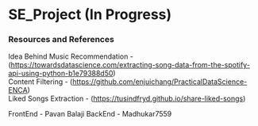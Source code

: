 # SE_Project (In Progress)

### Resources and References

Idea Behind Music Recommendation - (https://towardsdatascience.com/extracting-song-data-from-the-spotify-api-using-python-b1e79388d50)
<br>
Content Filtering - (https://github.com/enjuichang/PracticalDataScience-ENCA)
<br>
Liked Songs Extraction - (https://tusindfryd.github.io/share-liked-songs)

FrontEnd - Pavan Balaji
BackEnd - Madhukar7559 
